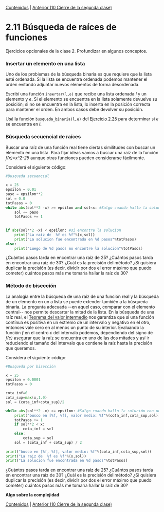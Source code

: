[Contenidos](../Contenidos.md) \| [Anterior (10 Cierre de la segunda clase)](10_CierreClase.md)

# 2.11 Búsqueda de raíces de funciones

Ejercicios opcionales de la clase 2. Profundizar en algunos conceptos.

### Insertar un elemento en una lista
Uno de los problemas de la búsqueda binaria es que requiere que la lista esté ordenada. Si la lista se encuentra ordenada podemos mantener el orden evitando adjuntar nuevos elementos de forma desordenada.

Escribí una función `insertar(l,e)` que recibe una lista ordenada *l* y un elemento y *e*. Si el elemento se encuentra en la lista solamente devuelve su posición; si no se encuentra en la lista, lo inserta en la posición correcta para mantener el orden. En ambos casos debe devolver su posición.

Usá la función `busqueda_binaria(l,e)` del [Ejercicio 2.25](../02_Datos/09_Algo_BSec_BBin.md#búsqueda-binaria) para determinar si $e$ se encuentra en $l$.


### Búsqueda secuencial de raíces

Buscar una raíz de una función real tiene ciertas similitudes con buscar un elemento en una lista. Para fijar ideas vamos a buscar una raíz de la función *f(x)=x^2-25* aunque otras funciones pueden considerarse fácilmente.

Considerá el siguiente código:

```python
#Busqueda secuencial
    
x = 25
epsilon = 0.01
paso = epsilon**2
sol = 0.0
totPasos = 0
while abs(sol**2 -x) >= epsilon and sol<x: #Salgo cuando hallo la solucion con poco error o cuando me paso
    sol += paso
    totPasos += 1
    
    
if abs(sol**2 -x) < epsilon: #si encontre la solucion
    print("La raiz de  %f es %f"%(x,sol))
    print("La solucion fue encontrada en %d pasos"%totPasos)
else:
    print("Luego de %d pasos no encontre la solucion"%totPasos)
```
¿Cuántos pasos tarda en encontrar una raíz de 25? ¿Cuántos pasos tarda en encontrar una raíz de 30? ¿Cuál es la precisión del método? ¿Si quisiera duplicar la precisión (es decir, dividir por dos el error máximo que puedo cometer) cuántos pasos más me tomaría hallar la raíz de 30?

### Método de bisección

La analogía entre la búsqueda de una raiz de una función real y la búsqueda de un elemento en un a lista se puede extender también a la búsqueda binaria. La pregunta adecuada --en aquel caso, comparar con el elemento central-- nos permite descartar la mitad de la lista. En la búsqueda de una raíz real, el [Teorema del valor intermedio](https://es.wikipedia.org/wiki/Teorema_del_valor_intermedio) nos garantiza que si una función contínua es positiva en un extremo de un intervalo y negativo en el otro, entonces vale cero en al menos un punto de su interior. Evaluando la función *f* en el centro *c* del intervalo podemos, dependiendo del signo de *f(c)* asegurar que la raíz se encuentra en uno de las dos mitades y así ir reduciendo el tamaño del intervalo que contiene la raíz hasta la precisión que queramos.

Considerá el siguiente código:

```python
#Busqueda por bisección

x = 25
epsilon = 0.0001
totPasos = 0

cota_inf=0
cota_sup=max(x,1.0)
sol = (cota_inf+cota_sup)/2

while abs(sol**2 -x) >= epsilon: #Salgo cuando hallo la solución con un error tolerable
    print("busco en [%f, %f], valor medio: %f"%(cota_inf,cota_sup,sol))
    totPasos += 1
    if sol**2 < x:
        cota_inf = sol
    else:
        cota_sup = sol
    sol = (cota_inf + cota_sup) / 2
    
print("busco en [%f, %f], valor medio: %f"%(cota_inf,cota_sup,sol))    
print("La raiz de  %f es %f"%(x,sol))
print("La solucion fue encontrada en %d pasos"%totPasos)
```

¿Cuántos pasos tarda en encontrar una raíz de 25? ¿Cuántos pasos tarda en encontrar una raíz de 30? ¿Cuál es la precisión del método? ¿Si quisiera duplicar la precisión (es decir, dividir por dos el error máximo que puedo cometer) cuántos pasos más me tomaría hallar la raíz de 30?

**Algo sobre la complejidad**


[Contenidos](../Contenidos.md) \| [Anterior (10 Cierre de la segunda clase)](10_CierreClase.md)

